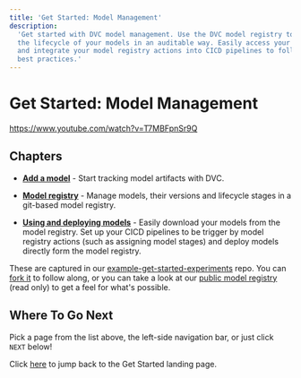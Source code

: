 ```yaml
---
title: 'Get Started: Model Management'
description:
  'Get started with DVC model management. Use the DVC model registry to manage
  the lifecycle of your models in an auditable way. Easily access your models
  and integrate your model registry actions into CICD pipelines to follow GitOps
  best practices.'
---
```


# Get Started: Model Management

https://www.youtube.com/watch?v=T7MBFpnSr9Q

## Chapters

- **[Add a model]** - Start tracking model artifacts with DVC.

- **[Model registry]** - Manage models, their versions and lifecycle stages in a
  git-based model registry.

- **[Using and deploying models]** - Easily download your models from the model
  registry. Set up your CICD pipelines to be trigger by model registry actions
  (such as assigning model stages) and deploy models directly form the model
  registry.

[Add a model]: /doc/start/model-management/add-model
[model registry]: /doc/start/model-management/model-registry
[Using and deploying models]: /doc/start/model-management/model-cicd

<admon type="tip">

These are captured in our [example-get-started-experiments] repo. You can [fork
it][example-get-started-experiments-fork] to follow along, or you can take a
look at our
[public model registry](https://studio.iterative.ai/team/Iterative/models) (read
only) to get a feel for what's possible.

[example-get-started-experiments]:
  https://github.com/iterative/example-get-started-experiments
[example-get-started-experiments-fork]:
  https://github.com/iterative/example-get-started-experiments/fork

</admon>

## Where To Go Next

Pick a page from the list above, the left-side navigation bar, or just click
`NEXT` below!

Click [here](/doc/start/) to jump back to the Get Started landing page.
